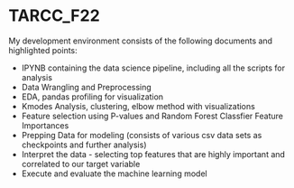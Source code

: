 # TARCC_F22
My development environment consists of the following documents and highlighted points:
  - IPYNB containing the data science pipeline, including all the scripts for analysis
  - Data Wrangling and Preprocessing
  - EDA, pandas profiling for visualization
  - Kmodes Analysis, clustering, elbow method with visualizations
  - Feature selection using P-values and Random Forest Classfier Feature Importances
  - Prepping Data for modeling (consists of various csv data sets as checkpoints and further analysis)
  - Interpret the data - selecting top features that are highly important and correlated to our target variable
  - Execute and evaluate the machine learning model
